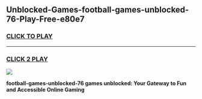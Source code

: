
## Unblocked-Games-football-games-unblocked-76-Play-Free-e80e7
<h3>
<a href="https://premium76.site?title=football-games-unblocked-76&ref=15A">CLICK TO PLAY</a></h3>
<hr>

<h3>
<a href="https://premium76.site?title=football-games-unblocked-76&ref=15A">CLICK 2 PLAY</a>
  
</h3>

<a href="https://premium76.site?title=football-games-unblocked-76&ref=15A"><img src="https://clearcache.store/games.png"></a>


**football-games-unblocked-76 games unblocked: Your Gateway to Fun and Accessible Online Gaming**
